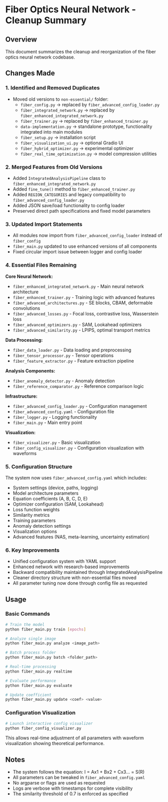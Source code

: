 # Fiber Optics Neural Network - Cleanup Summary

## Overview
This document summarizes the cleanup and reorganization of the fiber optics neural network codebase.

## Changes Made

### 1. Identified and Removed Duplicates
- Moved old versions to `non-essential/` folder:
  - `fiber_config.py` → replaced by `fiber_advanced_config_loader.py`
  - `fiber_integrated_network.py` → replaced by `fiber_enhanced_integrated_network.py`
  - `fiber_trainer.py` → replaced by `fiber_enhanced_trainer.py`
  - `data-implementation.py` → standalone prototype, functionality integrated into main modules
  - `fiber_setup.py` → installation script
  - `fiber_visualization_ui.py` → optional Gradio UI
  - `fiber_hybrid_optimizer.py` → experimental optimizer
  - `fiber_real_time_optimization.py` → model compression utilities

### 2. Merged Features from Old Versions
- Added `IntegratedAnalysisPipeline` class to `fiber_enhanced_integrated_network.py`
- Added `fine_tune()` method to `fiber_enhanced_trainer.py`
- Added `REGION_CATEGORIES` and legacy compatibility to `fiber_advanced_config_loader.py`
- Added JSON save/load functionality to config loader
- Preserved direct path specifications and fixed model parameters

### 3. Updated Import Statements
- All modules now import from `fiber_advanced_config_loader` instead of `fiber_config`
- `fiber_main.py` updated to use enhanced versions of all components
- Fixed circular import issue between logger and config loader

### 4. Essential Files Remaining
**Core Neural Network:**
- `fiber_enhanced_integrated_network.py` - Main neural network architecture
- `fiber_enhanced_trainer.py` - Training logic with advanced features
- `fiber_advanced_architectures.py` - SE blocks, CBAM, deformable convolutions
- `fiber_advanced_losses.py` - Focal loss, contrastive loss, Wasserstein loss
- `fiber_advanced_optimizers.py` - SAM, Lookahead optimizers
- `fiber_advanced_similarity.py` - LPIPS, optimal transport metrics

**Data Processing:**
- `fiber_data_loader.py` - Data loading and preprocessing
- `fiber_tensor_processor.py` - Tensor operations
- `fiber_feature_extractor.py` - Feature extraction pipeline

**Analysis Components:**
- `fiber_anomaly_detector.py` - Anomaly detection
- `fiber_reference_comparator.py` - Reference comparison logic

**Infrastructure:**
- `fiber_advanced_config_loader.py` - Configuration management
- `fiber_advanced_config.yaml` - Configuration file
- `fiber_logger.py` - Logging functionality
- `fiber_main.py` - Main entry point

**Visualization:**
- `fiber_visualizer.py` - Basic visualization
- `fiber_config_visualizer.py` - Configuration visualization with waveforms

### 5. Configuration Structure
The system now uses `fiber_advanced_config.yaml` which includes:
- System settings (device, paths, logging)
- Model architecture parameters
- Equation coefficients (A, B, C, D, E)
- Optimizer configuration (SAM, Lookahead)
- Loss function weights
- Similarity metrics
- Training parameters
- Anomaly detection settings
- Visualization options
- Advanced features (NAS, meta-learning, uncertainty estimation)

### 6. Key Improvements
- Unified configuration system with YAML support
- Enhanced network with research-based improvements
- Backward compatibility maintained through IntegratedAnalysisPipeline
- Cleaner directory structure with non-essential files moved
- All parameter tuning now done through config file as requested

## Usage

### Basic Commands
```bash
# Train the model
python fiber_main.py train [epochs]

# Analyze single image
python fiber_main.py analyze <image_path>

# Batch process folder
python fiber_main.py batch <folder_path>

# Real-time processing
python fiber_main.py realtime

# Evaluate performance
python fiber_main.py evaluate

# Update coefficient
python fiber_main.py update <coef> <value>
```

### Configuration Visualization
```bash
# Launch interactive config visualizer
python fiber_config_visualizer.py
```

This allows real-time adjustment of all parameters with waveform visualization showing theoretical performance.

## Notes
- The system follows the equation: I = Ax1 + Bx2 + Cx3... = S(R)
- All parameters can be tweaked in `fiber_advanced_config.yaml`
- No argparse or flags are used as requested
- Logs are verbose with timestamps for complete visibility
- The similarity threshold of 0.7 is enforced as specified